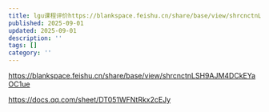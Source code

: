 ```yaml
---
title: lgu课程评价https://blankspace.feishu.cn/share/base/view/shrcnctnLSH9AJM4DCkEYaOC1ue https://docs.qq.com/sheet/DT051WFNtRkx2cEJy
published: 2025-09-01
updated: 2025-09-01
description: ''
tags: []
category: ''
---
```


https://blankspace.feishu.cn/share/base/view/shrcnctnLSH9AJM4DCkEYaOC1ue

https://docs.qq.com/sheet/DT051WFNtRkx2cEJy